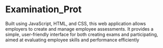 # Examination_Prot
Built using JavaScript, HTML, and CSS, this web application allows employers to create and manage employee assessments. It provides a simple, user-friendly interface for both creating exams and participating, aimed at evaluating employee skills and performance efficiently
